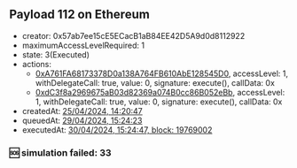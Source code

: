 ## Payload 112 on Ethereum

- creator: 0x57ab7ee15cE5ECacB1aB84EE42D5A9d0d8112922
- maximumAccessLevelRequired: 1
- state: 3(Executed)
- actions:
  - [0xA761FA68173378D0a138A764FB610AbE128545D0](https://etherscan.io/tx/0xA761FA68173378D0a138A764FB610AbE128545D0), accessLevel: 1, withDelegateCall: true, value: 0, signature: execute(), callData: 0x
  - [0xdC3f8a2969675aB03d82369a074B0cc86B052eBb](https://etherscan.io/tx/0xdC3f8a2969675aB03d82369a074B0cc86B052eBb), accessLevel: 1, withDelegateCall: true, value: 0, signature: execute(), callData: 0x
- createdAt: [25/04/2024, 14:20:47](https://etherscan.io/tx/0xd44df6400393279d9f0f0096e858592de4b9a9289178edb503b2250986057c71)
- queuedAt: [29/04/2024, 15:24:23](https://etherscan.io/tx/0x6057213111952ff1238328e02d0499ee05b4826889bfd26feec2f5d89d9d49cf)
- executedAt: [30/04/2024, 15:24:47, block: 19769002](https://etherscan.io/tx/0xa1d2e846c8171ae52755836364ba7252913119794c7eeb5fc879e296c6de7a76)

### :sos: simulation failed: 33
